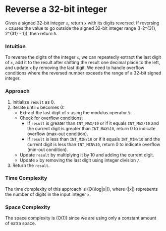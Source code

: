 # Reverse a 32-bit integer
Given a signed 32-bit integer `x`, return `x` with its digits reversed. If reversing `x` causes the value to go outside the signed 32-bit integer range \([-2^{31}, 2^{31} - 1]\), then return `0`.

### Intuition
To reverse the digits of the integer `x`, we can repeatedly extract the last digit of `x`, add it to the result after shifting the result one decimal place to the left, and update `x` by removing the last digit. We need to handle overflow conditions where the reversed number exceeds the range of a 32-bit signed integer.

### Approach
1. Initialize `result` as 0.
2. Iterate until `x` becomes 0:
    - Extract the last digit of `x` using the modulus operator `%`.
    - Check for overflow conditions:
        - If `result` is greater than `INT_MAX/10` or if it equals `INT_MAX/10` and the current digit is greater than `INT_MAX%10`, return 0 to indicate overflow (max-out condition).
        - If `result` is less than `INT_MIN/10` or if it equals `INT_MIN/10` and the current digit is less than `INT_MIN%10`, return 0 to indicate overflow (min-out condition).
    - Update `result` by multiplying it by 10 and adding the current digit.
    - Update `x` by removing the last digit using integer division `/`.
3. Return the `result`.

### Time Complexity
The time complexity of this approach is \(O(\log|x|)\), where \(|x|\) represents the number of digits in the input integer `x`.

### Space Complexity
The space complexity is \(O(1)\) since we are using only a constant amount of extra space.